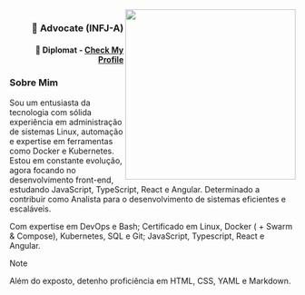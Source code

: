 <img align="right" src="https://cdn.discordapp.com/attachments/1216424224475058358/1218643533561593897/images_1.png?ex=6608693b&is=65f5f43b&hm=088d1a1138ee7c717f369d90542bd6802cd31a9c0e856d59dc48b36f94a9592b&" width="300px">

<div align="right">
    <h3>🔷 Advocate (INFJ-A)</h3>
    <h4>🔶 Diplomat - <a href="https://raw.githubusercontent.com/Harlocks/design/main/assets/inkscape/characters/images.png" target="_blank">Check My Profile</a></h4>
</div>

<div align="left">
    <h3>Sobre Mim</h3>
        <p>Sou um entusiasta da tecnologia com sólida experiência em administração de sistemas
            Linux, automação e expertise em ferramentas como Docker e Kubernetes.
            Estou em constante evolução, agora focando no desenvolvimento front-end, estudando JavaScript,
            TypeScript, React e Angular. Determinado a contribuir como Analista para o desenvolvimento
            de sistemas eficientes e escaláveis. </p>
        <p>Com expertise em DevOps e Bash; Certificado em Linux, Docker ( + Swarm & Compose), Kubernetes, SQL e Git; JavaScript, Typescript, React e Angular. </p>
</div>

> [!NOTE]
> Além do exposto, detenho proficiência em HTML, CSS, YAML e Markdown.

